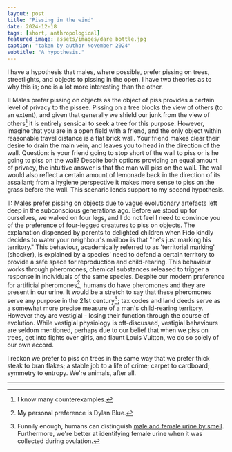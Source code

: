 ```yaml
---
layout: post
title: "Pissing in the wind"
date: 2024-12-18
tags: [short, anthropological]
featured_image: assets/images/dare bottle.jpg
caption: "taken by author November 2024"
subtitle: "A hypothesis."
---
```

I have a hypothesis that males, where possible, prefer pissing on trees, streetlights, and objects to pissing in the open. I have two theories as to why this is; one is a lot more interesting than the other.

**I:** Males prefer pissing on objects as the object of piss provides a certain level of privacy to the pissee. Pissing on a tree blocks the view of others (to an extent), and given that generally we shield our junk from the view of others[^1] it is entirely sensical to seek a tree for this purpose. However, imagine that you are in a open field with a friend, and the only object within reasonable travel distance is a flat brick wall. Your friend makes clear their desire to drain the main vein, and leaves you to head in the direction of the wall. Question: is your friend going to stop short of the wall to piss or is he going to piss on the wall? Despite both options providing an equal amount of privacy, the intuitive answer is that the man will piss on the wall. The wall would also reflect a certain amount of lemonade back in the direction of its assailant; from a hygiene perspective it makes more sense to piss on the grass before the wall. This scenario lends support to my second hypothesis.

**II:** Males prefer pissing on objects due to vague evolutionary artefacts left deep in the subconscious generations ago. Before we stood up for ourselves, we walked on four legs, and I do not feel I need to convince you of the preference of four-legged creatures to piss on objects. The explanation dispensed by parents to delighted children when Fido kindly decides to water your neighbour's mailbox is that "he's just marking his territory." This behaviour, academically referred to as 'territorial marking' (shocker), is explained by a species' need to defend a certain territory to provide a safe space for reproduction and child-rearing. This behaviour works through pheromones, chemical substances released to trigger a response in individuals of the same species. Despite our modern preference for artificial pheromones[^2], humans do have pheromones and they are present in our urine. It would be a stretch to say that these pheromones serve any purpose in the 21st century[^3]; tax codes and land deeds serve as a somewhat more precise measure of a man's child-rearing territory. However they are vestigial - losing their function through the course of evolution. While vestigial physiology is oft-discussed, vestigial behaviours are seldom mentioned, perhaps due to our belief that when we piss on trees, get into fights over girls, and flaunt Louis Vuitton, we do so solely of our own accord.

I reckon we prefer to piss on trees in the same way that we prefer thick steak to bran flakes; a stable job to a life of crime; carpet to cardboard; symmetry to entropy. We're animals, after all.

---
[^1]: I know many counterexamples.
[^2]: My personal preference is Dylan Blue.
[^3]: Funnily enough, humans can distinguish [male and female urine by smell](https://www.researchgate.net/publication/276481976_Pheromones_in_Human_Urine_A_Study). Furthermore, we're better at identifying female urine when it was collected during ovulation.